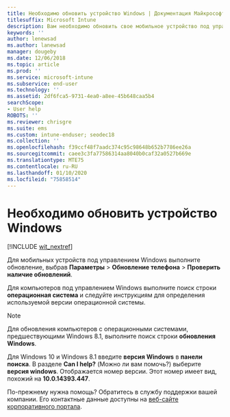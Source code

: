 ```yaml
---
title: Необходимо обновить устройство Windows | Документация Майкрософт
titlesuffix: Microsoft Intune
description: Вам необходимо обновить свое мобильное устройство под управлением Windows.
keywords: ''
author: lenewsad
ms.author: lanewsad
manager: dougeby
ms.date: 12/06/2018
ms.topic: article
ms.prod: ''
ms.service: microsoft-intune
ms.subservice: end-user
ms.technology: ''
ms.assetid: 2df6fca5-9731-4ea0-a8ee-45b648caa5b4
searchScope:
- User help
ROBOTS: ''
ms.reviewer: chrisgre
ms.suite: ems
ms.custom: intune-enduser; seodec18
ms.collection: ''
ms.openlocfilehash: f39ccf48f7aadc374c95c98648b652b7786ee26a
ms.sourcegitcommit: caee3c3fa77586314aa8040b0caf32a0527b669e
ms.translationtype: MTE75
ms.contentlocale: ru-RU
ms.lasthandoff: 01/10/2020
ms.locfileid: "75858514"
---
```

# <a name="you-need-to-update-your-windows-device"></a>Необходимо обновить устройство Windows

[!INCLUDE [wit_nextref](includes/end-user-os-update-guidance.md)]

Для мобильных устройств под управлением Windows выполните обновление, выбрав **Параметры** > **Обновление телефона** > **Проверить наличие обновлений**.

Для компьютеров под управлением Windows выполните поиск строки **операционная система** и следуйте инструкциям для определения используемой версии операционной системы.

> [!Note]
> Для обновления компьютеров с операционными системами, предшествующими Windows 8.1, выполните поиск строки **обновления Windows**.

Для Windows 10 и Windows 8.1 введите __версия Windows__ в __панели поиска__. В разделе __Can I help?__ (Можно ли вам помочь?) выберите __версия windows__. Отображается номер версии. Этот номер имеет вид, похожий на __10.0.14393.447__.

По-прежнему нужна помощь? Обратитесь в службу поддержки вашей компании. Его контактные данные доступны на [веб-сайте корпоративного портала](https://go.microsoft.com/fwlink/?linkid=2010980).
